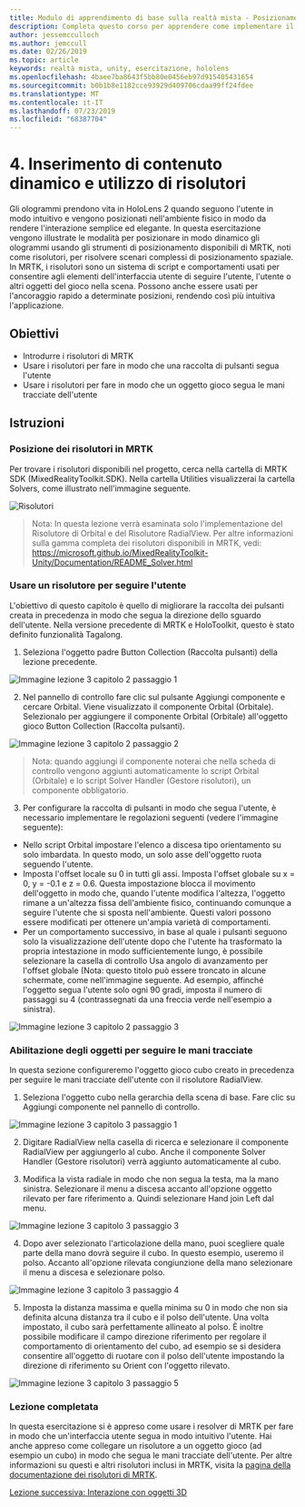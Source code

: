 ```yaml
---
title: Modulo di apprendimento di base sulla realtà mista - Posizionamento dinamico del contenuto e risolutori
description: Completa questo corso per apprendere come implementare il riconoscimento volto di Azure in un'applicazione di realtà mista.
author: jessemcculloch
ms.author: jemccull
ms.date: 02/26/2019
ms.topic: article
keywords: realtà mista, unity, esercitazione, hololens
ms.openlocfilehash: 4baee7ba8643f5bb80e0456eb97d915405431654
ms.sourcegitcommit: b0b1b8e1182cce93929d409706cdaa99ff24fdee
ms.translationtype: MT
ms.contentlocale: it-IT
ms.lasthandoff: 07/23/2019
ms.locfileid: "68387704"
---
```

# <a name="4-placing-dynamic-content-and-using-solvers"></a>4. Inserimento di contenuto dinamico e utilizzo di risolutori

Gli ologrammi prendono vita in HoloLens 2 quando seguono l'utente in modo intuitivo e vengono posizionati nell'ambiente fisico in modo da rendere l'interazione semplice ed elegante. In questa esercitazione vengono illustrate le modalità per posizionare in modo dinamico gli ologrammi usando gli strumenti di posizionamento disponibili di MRTK, noti come risolutori, per risolvere scenari complessi di posizionamento spaziale. In MRTK, i risolutori sono un sistema di script e comportamenti usati per consentire agli elementi dell'interfaccia utente di seguire l'utente, l'utente o altri oggetti del gioco nella scena. Possono anche essere usati per l'ancoraggio rapido a determinate posizioni, rendendo così più intuitiva l'applicazione. 

## <a name="objectives"></a>Obiettivi

* Introdurre i risolutori di MRTK
* Usare i risolutori per fare in modo che una raccolta di pulsanti segua l'utente
* Usare i risolutori per fare in modo che un oggetto gioco segua le mani tracciate dell'utente

## <a name="instructions"></a>Istruzioni

### <a name="location-of-solvers-in-the-mrtk"></a>Posizione dei risolutori in MRTK
 Per trovare i risolutori disponibili nel progetto, cerca nella cartella di MRTK SDK (MixedRealityToolkit.SDK). Nella cartella Utilities visualizzerai la cartella Solvers, come illustrato nell'immagine seguente.

![Risolutori](images/lesson3_chapter1_step1im.PNG)

>Nota: In questa lezione verrà esaminata solo l'implementazione del Risolutore di Orbital e del Risolutore RadialView. Per altre informazioni sulla gamma completa dei risolutori disponibili in MRTK, vedi: https://microsoft.github.io/MixedRealityToolkit-Unity/Documentation/README_Solver.html

### <a name="use-a-solver-to-follow-the-user"></a>Usare un risolutore per seguire l'utente
L'obiettivo di questo capitolo è quello di migliorare la raccolta dei pulsanti creata in precedenza in modo che segua la direzione dello sguardo dell'utente. Nella versione precedente di MRTK e HoloToolkit, questo è stato definito funzionalità Tagalong.

1. Seleziona l'oggetto padre Button Collection (Raccolta pulsanti) della lezione precedente.

![Immagine lezione 3 capitolo 2 passaggio 1](images/Lesson3_chapter2_step1im.PNG)

2. Nel pannello di controllo fare clic sul pulsante Aggiungi componente e cercare Orbital. Viene visualizzato il componente Orbital (Orbitale). Selezionalo per aggiungere il componente Orbital (Orbitale) all'oggetto gioco Button Collection (Raccolta pulsanti).

![Immagine lezione 3 capitolo 2 passaggio 2](images/Lesson3_Chapter2_step2im.PNG)

>Nota: quando aggiungi il componente noterai che nella scheda di controllo vengono aggiunti automaticamente lo script Orbital (Orbitale) e lo script Solver Handler (Gestore risolutori), un componente obbligatorio. 

3. Per configurare la raccolta di pulsanti in modo che segua l'utente, è necessario implementare le regolazioni seguenti (vedere l'immagine seguente):
- Nello script Orbital impostare l'elenco a discesa tipo orientamento su solo imbardata. In questo modo, un solo asse dell'oggetto ruota seguendo l'utente.
- Imposta l'offset locale su 0 in tutti gli assi. Imposta l'offset globale su x = 0, y = -0.1 e z = 0.6. Questa impostazione blocca il movimento dell'oggetto in modo che, quando l'utente modifica l'altezza, l'oggetto rimane a un'altezza fissa dell'ambiente fisico, continuando comunque a seguire l'utente che si sposta nell'ambiente. Questi valori possono essere modificati per ottenere un'ampia varietà di comportamenti.
- Per un comportamento successivo, in base al quale i pulsanti seguono solo la visualizzazione dell'utente dopo che l'utente ha trasformato la propria intestazione in modo sufficientemente lungo, è possibile selezionare la casella di controllo Usa angolo di avanzamento per l'offset globale (Nota: questo titolo può essere troncato in alcune schermate, come nell'immagine seguente. Ad esempio, affinché l'oggetto segua l'utente solo ogni 90 gradi, imposta il numero di passaggi su 4 (contrassegnati da una freccia verde nell'esempio a sinistra). 

![Immagine lezione 3 capitolo 2 passaggio 3](images/Lesson3_chapter2_step3im.PNG)

### <a name="enabling-objects-to-follow-tracked-hands"></a>Abilitazione degli oggetti per seguire le mani tracciate

In questa sezione configureremo l'oggetto gioco cubo creato in precedenza per seguire le mani tracciate dell'utente con il risolutore RadialView.

1. Seleziona l'oggetto cubo nella gerarchia della scena di base. Fare clic su Aggiungi componente nel pannello di controllo. 

![Immagine lezione 3 capitolo 3 passaggio 1](images/Lesson3_Chapter3_step1im.PNG)

2. Digitare RadialView nella casella di ricerca e selezionare il componente RadialView per aggiungerlo al cubo. Anche il componente Solver Handler (Gestore risolutori) verrà aggiunto automaticamente al cubo.

3. Modifica la vista radiale in modo che non segua la testa, ma la mano sinistra. Selezionare il menu a discesa accanto all'opzione oggetto rilevato per fare riferimento a. Quindi selezionare Hand join Left dal menu.

![Immagine lezione 3 capitolo 3 passaggio 3](images/Lesson3_chapter3_step3im.PNG)

4. Dopo aver selezionato l'articolazione della mano, puoi scegliere quale parte della mano dovrà seguire il cubo. In questo esempio, useremo il polso. Accanto all'opzione rilevata congiunzione della mano selezionare il menu a discesa e selezionare polso. 

![Immagine lezione 3 capitolo 3 passaggio 4](images/Lesson3_chapter3_step4im.PNG)

5. Imposta la distanza massima e quella minima su 0 in modo che non sia definita alcuna distanza tra il cubo e il polso dell'utente. Una volta impostato, il cubo sarà perfettamente allineato al polso. È inoltre possibile modificare il campo direzione riferimento per regolare il comportamento di orientamento del cubo, ad esempio se si desidera consentire all'oggetto di ruotare con il polso dell'utente impostando la direzione di riferimento su Orient con l'oggetto rilevato.

![Immagine lezione 3 capitolo 3 passaggio 5](images/Lesson3_chapter3_step5im.PNG)

### <a name="congratulations"></a>Lezione completata
In questa esercitazione si è appreso come usare i resolver di MRTK per fare in modo che un'interfaccia utente segua in modo intuitivo l'utente. Hai anche appreso come collegare un risolutore a un oggetto gioco (ad esempio un cubo) in modo che segua le mani tracciate dell'utente. Per altre informazioni su questi e altri risolutori inclusi in MRTK, visita la [pagina della documentazione dei risolutori di MRTK](https://microsoft.github.io/MixedRealityToolkit-Unity/Documentation/README_Solver.html).

[Lezione successiva: Interazione con oggetti 3D](mrlearning-base-ch4.md)

